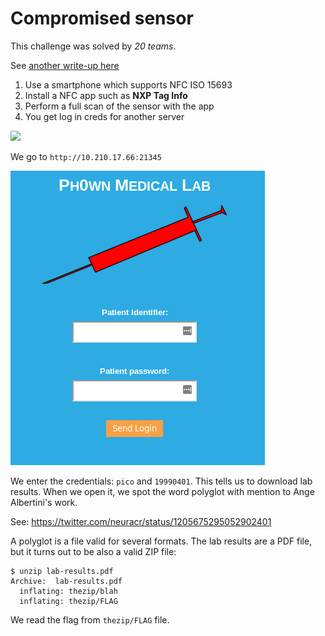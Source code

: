 # Compromised sensor

This challenge was solved by *20 teams*.

See [another write-up here](https://swisskyrepo.github.io/Ph0wnCTF/index.html)

1. Use a smartphone which supports NFC ISO 15693
2. Install a NFC app such as **NXP Tag Info**
3. Perform a full scan of the sensor with the app
4. You get log in creds for another server

![](./taginfo-spoiler.jpg)

We go to `http://10.210.17.66:21345`

![](./ph0wn-lab.png)

We enter the credentials: `pico` and `19990401`. This tells us to download lab results.
When we open it, we spot the word polyglot with mention to Ange Albertini's work.

See: https://twitter.com/neuracr/status/1205675295052902401


A polyglot is a file valid for several formats. The lab results are a PDF file, but it turns out to be also a valid ZIP file:

```
$ unzip lab-results.pdf
Archive:  lab-results.pdf
  inflating: thezip/blah             
  inflating: thezip/FLAG
```

We read the flag from `thezip/FLAG` file.

